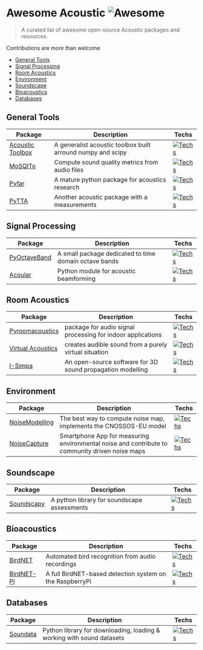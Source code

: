# Awesome Acoustic ![Awesome](https://awesome.re/badge.svg)

> A curated list of awesome open-source Acoustic packages and resources.

Contributions are more than welcome

- [General Tools](#general-tools)
- [Signal Processing](#signal-processing)
- [Room Acoustics](#room-acoustics)
- [Environment](#environment)
- [Soundscape](#soundscape)
- [Bioacoustics](#bioacoustics)
- [Databases](#databases)

 
## General Tools

| Package | Description | Techs |
|---------|-------------|-------|
| [Acoustic Toolbox](https://github.com/Universite-Gustave-Eiffel/acoustic-toolbox) | A generalist acoustic toolbox built arround numpy and scipy | [![Techs](https://skillicons.dev/icons?i=py)](#) |
| [MoSQITo](https://github.com/Eomys/MoSQITo) | Compute sound quality metrics from audio files | [![Techs](https://skillicons.dev/icons?i=py)](#) |
| [Pyfar](https://github.com/pyfar/pyfar) | A mature python package for acoustics research | [![Techs](https://skillicons.dev/icons?i=py)](#) |
| [PyTTA](https://github.com/PyTTaMaster/PyTTa) | Another acoustic package with a measurements | [![Techs](https://skillicons.dev/icons?i=py)](#) |

## Signal Processing

| Package | Description | Techs |
|---------|-------------|-------|
| [PyOctaveBand](https://github.com/jmrplens/PyOctaveBand) | A small package dedicated to time domain octave bands | [![Techs](https://skillicons.dev/icons?i=py)](#) |
| [Acoular](https://github.com/acoular/acoular) | Python module for acoustic beamforming |[![Techs](https://skillicons.dev/icons?i=py)](#) |

## Room Acoustics

| Package | Description | Techs |
|---------|-------------|-------|
| [Pyroomacoustics](https://github.com/LCAV/pyroomacoustics) | package for audio signal processing for indoor applications | [![Techs](https://skillicons.dev/icons?i=py)](#) |
| [Virtual Acoustics](https://www.virtualacoustics.org/) | creates audible sound from a purely virtual situation | [![Techs](https://skillicons.dev/icons?i=windows,cpp)](#) |
| [I-Simpa](https://github.com/Universite-Gustave-Eiffel/I-Simpa) | An open-source software for 3D sound propagation modelling | [![Techs](https://skillicons.dev/icons?i=py,cpp)](#) |

## Environment

| Package | Description | Techs |
|---------|-------------|-------|
| [NoiseModelling](https://github.com/Universite-Gustave-Eiffel/NoiseModelling) | The best way to compute noise map, implements the CNOSSOS-EU model | [![Techs](https://skillicons.dev/icons?i=java)](#) |
| [NoiseCapture](https://github.com/Universite-Gustave-Eiffel/NoiseCapture) | Smartphone App for measuring environmental noise and contribute to community driven noise maps | [![Techs](https://skillicons.dev/icons?i=java)](#) |


## Soundscape

| Package | Description | Techs |
|---------|-------------|-------|
| [Soundscapy](https://github.com/MitchellAcoustics/Soundscapy) | A python library for soundscape assessments | [![Techs](https://skillicons.dev/icons?i=py)](#) |

## Bioacoustics

| Package | Description | Techs |
|---------|-------------|-------|
| [BirdNET](https://github.com/kahst/BirdNET-Analyzer) | Automated bird recognition from audio recordings | [![Techs](https://skillicons.dev/icons?i=py)](#) |
| [BirdNET-Pi](https://github.com/mcguirepr89/BirdNET-Pi) | A full BirdNET-based detection system on the RaspberryPi | [![Techs](https://skillicons.dev/icons?i=raspberrypi)](#) |

## Databases

| Package | Description | Techs |
|---------|-------------|-------|
| [Soundata](https://github.com/soundata/soundata) | Python library for downloading, loading & working with sound datasets | [![Techs](https://skillicons.dev/icons?i=py)](#) |